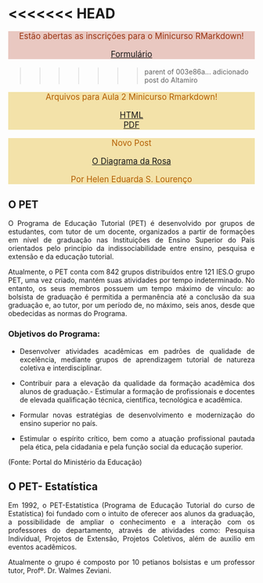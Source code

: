 <!--
<div class="alert alert-success" style="font-size:120%; font-weight: normal; color: #931;
background-color: #e9c8c1; border-color: #cb703f;">
<center>

Estão abertas as inscrições para o Processo Seletivo PET-Estatística 2019/2!</br>

<a href="https://form.jotformz.com/90646572957673">Formulário</a></br>

<a href="download/editais/Edital_proc_sel_2019_2.pdf">Edital</a></br>

</center>
</div>
-->

<<<<<<< HEAD
=======
<div class="alert alert-success" style="font-size:120%; font-weight: normal; color: #931;
background-color: #e9c8c1; border-color: #cb703f;">
<center>

Estão abertas as inscrições para o Minicurso RMarkdown!</br>

<a href="https://form.jotformz.com/93224592191660">Formulário</a></br>

</center>
</div>

>>>>>>> parent of 003e86a... adicionado post do Altamiro
<div class="alert alert-success" style="font-size:120%; font-weight: normal; color: #B45F04;
background-color: #F3E2A9; border-color:#FE9A2E ;">
<center>

Arquivos para Aula 2 Minicurso Rmarkdown!</br>
 
<a href="download/minicursos/RMarkdown/2019/Aula2/aula2HTML.txt">HTML</a></br>
<a href="download/minicursos/RMarkdown/2019/Aula2/Aula2_PDF.zip">PDF</a></br>

</center>
</div>


 
<div class="alert alert-success" style="font-size:120%; font-weight: normal; color: #B45F04;
background-color: #F3E2A9; border-color:#FE9A2E ;">
<center>

Novo Post</br>

<a href="download/posts/postHELEN.html">O Diagrama da Rosa</a></br>

Por Helen Eduarda S. Lourenço


</center>
</div>

 
## O PET

<p align="justify">O Programa de Educação Tutorial (PET) é desenvolvido 
por grupos de estudantes, com tutor de um docente, organizados a partir 
de formações em nível de graduação nas Instituições de Ensino Superior do
País orientados pelo princípio da indissociabilidade entre ensino, pesquisa 
e extensão e da educação tutorial.</p>

<p align="justify">Atualmente, o PET conta com 842 grupos distribuídos entre 
121 IES.O grupo PET, uma vez criado, mantém suas atividades por tempo indeterminado.
No entanto, os seus membros possuem um tempo máximo de vínculo: ao bolsista
de graduação é permitida a permanência até a conclusão da sua graduação e,
ao tutor, por um período de, no máximo, seis anos, desde que obedecidas as
normas do Programa.</p>

### Objetivos do Programa:

- <p align="justify">Desenvolver atividades acadêmicas em padrões de qualidade 
  de excelência, mediante grupos de aprendizagem tutorial de natureza coletiva 
  e interdisciplinar.</p>
- <p align="justify">Contribuir para a elevação da qualidade da formação 
  acadêmica dos alunos de graduação.- Estimular a formação de profissionais 
  e docentes de elevada qualificação técnica, científica, tecnológica e acadêmica.</p>
- <p align="justify">Formular novas estratégias de desenvolvimento e modernização 
  do ensino superior no país.</p>
- <p align="justify">Estimular o espírito crítico, bem como a atuação profissional 
  pautada pela ética, pela cidadania e pela função social da educação superior.</p>
  
(Fonte: Portal do Ministério da Educação)

## O PET- Estatística

<p align="justify">Em 1992, o PET-Estatística (Programa de Educação Tutorial 
do curso de Estatística) foi fundado com o intuito de oferecer aos alunos 
da graduação, a possibilidade de ampliar o conhecimento e a interação com 
os professores do departamento, através de atividades como: Pesquisa Indivídual, 
Projetos de Extensão, Projetos Coletivos, além de auxilio em eventos acadêmicos.</p>  
    
<p align="justify">Atualmente o grupo é composto por 10 petianos bolsistas 
e um professor tutor, Profº. Dr. Walmes Zeviani.</p>
